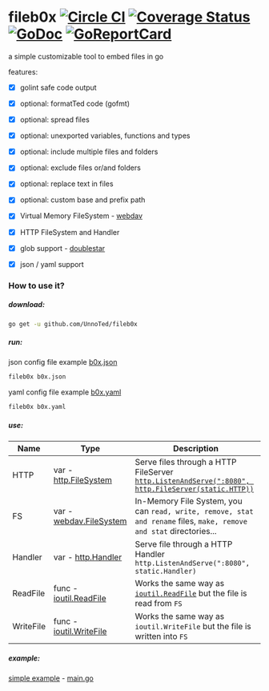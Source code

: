 fileb0x [![Circle CI](https://circleci.com/gh/UnnoTed/fileb0x.svg?style=svg)](https://circleci.com/gh/UnnoTed/fileb0x) [![Coverage Status](https://coveralls.io/repos/github/UnnoTed/fileb0x/badge.svg?branch=master)](https://coveralls.io/github/UnnoTed/fileb0x?branch=master) [![GoDoc](https://godoc.org/github.com/UnnoTed/fileb0x?status.svg)](https://godoc.org/github.com/UnnoTed/fileb0x) [![GoReportCard](http://goreportcard.com/badge/unnoted/fileb0x)](http://goreportcard.com/report/unnoted/fileb0x)
=======
a simple customizable tool to embed files in go

features:

- [x] golint safe code output

- [x] optional: formatTed code (gofmt)

- [x] optional: spread files

- [x] optional: unexported variables, functions and types

- [x] optional: include multiple files and folders

- [x] optional: exclude files or/and folders

- [x] optional: replace text in files

- [x] optional: custom base and prefix path

- [x] Virtual Memory FileSystem - [webdav](https://godoc.org/golang.org/x/net/webdav)

- [x] HTTP FileSystem and Handler

- [x] glob support - [doublestar](https://github.com/bmatcuk/doublestar)

- [x] json / yaml support

### How to use it?

##### download:

```bash
go get -u github.com/UnnoTed/fileb0x 
```

##### run:

json config file example [b0x.json](https://raw.githubusercontent.com/UnnoTed/fileb0x/master/_example/simple/b0x.json)
```bash
fileb0x b0x.json
```
yaml config file example [b0x.yaml](https://github.com/UnnoTed/fileb0x/blob/master/_example/simple/b0x.yaml)
```bash
fileb0x b0x.yaml
```

##### use:

Name                  | Type                                                                            | Description
--------------------- | ------------------------------------------------------------------------------- | ------------------
HTTP                  | var - [http.FileSystem](https://golang.org/pkg/net/http/#FileSystem)            | Serve files through a HTTP FileServer [`http.ListenAndServe(":8080", http.FileServer(static.HTTP))`](https://github.com/UnnoTed/fileb0x/blob/master/_example/simple/main.go#L28)
FS                    | var - [webdav.FileSystem](https://godoc.org/golang.org/x/net/webdav#FileSystem) | In-Memory File System, you can `read, write, remove, stat and rename` files, `make, remove and stat` directories...
Handler               | var - [http.Handler](https://golang.org/pkg/net/http/#Handler)                  | Serve file through a HTTP Handler `http.ListenAndServe(":8080", static.Handler)`
ReadFile              | func - [ioutil.ReadFile](https://godoc.org/io/ioutil#ReadFile)                  | Works the same way as [`ioutil.ReadFile`](https://github.com/UnnoTed/fileb0x/blob/master/_example/simple/main.go#L11) but the file is read from `FS`
WriteFile             | func - [ioutil.WriteFile](https://godoc.org/io/ioutil#WriteFile)                | Works the same way as `ioutil.WriteFile` but the file is written into `FS`


##### example:

[simple example](https://github.com/UnnoTed/fileb0x/tree/master/_example/simple) -
[main.go](https://github.com/UnnoTed/fileb0x/blob/master/_example/simple/main.go)
